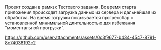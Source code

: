 Проект создан в рамках Тестового задания.
Во время старта приложения происходит загрузка данных из сервера и дальнейшая их обработка.
На время загрузки показывается прогрессбар с установленной минимальной длительностью для избежания "моментальной прогрузки".

https://github.com/user-attachments/assets/0c3f9677-b434-4547-8791-8c74038192c2

